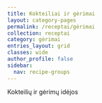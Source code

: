 ```yaml
---
title: Kokteiliai ir gėrimai
layout: category-pages
permalink: /receptai/gėrimai
collection: receptai
category: gėrimai
entries_layout: grid
classes: wide
author_profile: false
sidebar:
  nav: recipe-groups
---
```


Kokteilių ir gėrimų idėjos
